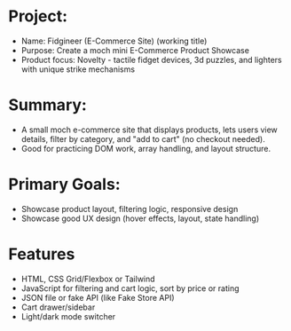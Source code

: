 # Project:
- Name: Fidgineer (E-Commerce Site) (working title) 
- Purpose: Create a moch mini E-Commerce Product Showcase
- Product focus: Novelty - tactile fidget devices, 3d puzzles, and lighters with unique strike mechanisms 

# Summary:
- A small moch e-commerce site that displays products, lets users view details, filter by category, and "add to cart" (no checkout needed).
- Good for practicing DOM work, array handling, and layout structure.

# Primary Goals:
- Showcase product layout, filtering logic, responsive design
- Showcase good UX design (hover effects, layout, state handling)

# Features
- HTML, CSS Grid/Flexbox or Tailwind
- JavaScript for filtering and cart logic, sort by price or rating
- JSON file or fake API (like Fake Store API)
- Cart drawer/sidebar
- Light/dark mode switcher